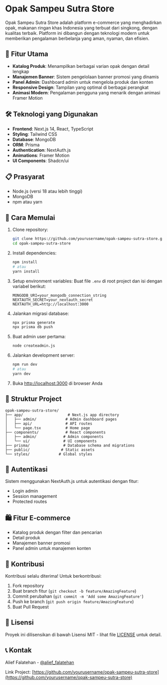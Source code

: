 # Opak Sampeu Sutra Store

Opak Sampeu Sutra Store adalah platform e-commerce yang menghadirkan opak, makanan ringan khas Indonesia yang terbuat dari singkong, dengan kualitas terbaik. Platform ini dibangun dengan teknologi modern untuk memberikan pengalaman berbelanja yang aman, nyaman, dan efisien.

## 🚀 Fitur Utama

- **Katalog Produk**: Menampilkan berbagai varian opak dengan detail lengkap
- **Manajemen Banner**: Sistem pengelolaan banner promosi yang dinamis
- **Panel Admin**: Dashboard admin untuk mengelola produk dan konten
- **Responsive Design**: Tampilan yang optimal di berbagai perangkat
- **Animasi Modern**: Pengalaman pengguna yang menarik dengan animasi Framer Motion

## 🛠️ Teknologi yang Digunakan

- **Frontend**: Next.js 14, React, TypeScript
- **Styling**: Tailwind CSS
- **Database**: MongoDB
- **ORM**: Prisma
- **Authentication**: NextAuth.js
- **Animations**: Framer Motion
- **UI Components**: Shadcn/ui

## 📋 Prasyarat

- Node.js (versi 18 atau lebih tinggi)
- MongoDB
- npm atau yarn

## 🚀 Cara Memulai

1. Clone repository:

   ```bash
   git clone https://github.com/yourusername/opak-sampeu-sutra-store.git
   cd opak-sampeu-sutra-store
   ```

2. Install dependencies:

   ```bash
   npm install
   # atau
   yarn install
   ```

3. Setup environment variables:
   Buat file `.env` di root project dan isi dengan variabel berikut:

   ```env
   MONGODB_URI=your_mongodb_connection_string
   NEXTAUTH_SECRET=your_nextauth_secret
   NEXTAUTH_URL=http://localhost:3000
   ```

4. Jalankan migrasi database:

   ```bash
   npx prisma generate
   npx prisma db push
   ```

5. Buat admin user pertama:

   ```bash
   node createadmin.js
   ```

6. Jalankan development server:

   ```bash
   npm run dev
   # atau
   yarn dev
   ```

7. Buka [http://localhost:3000](http://localhost:3000) di browser Anda

## 📁 Struktur Project

```
opak-sampeu-sutra-store/
├── app/                    # Next.js app directory
│   ├── admin/             # Admin dashboard pages
│   ├── api/               # API routes
│   └── page.tsx           # Home page
├── components/            # React components
│   ├── admin/            # Admin components
│   └── ui/               # UI components
├── prisma/               # Database schema and migrations
├── public/              # Static assets
└── styles/             # Global styles
```

## 🔐 Autentikasi

Sistem menggunakan NextAuth.js untuk autentikasi dengan fitur:

- Login admin
- Session management
- Protected routes

## 🛍️ Fitur E-commerce

- Katalog produk dengan filter dan pencarian
- Detail produk
- Manajemen banner promosi
- Panel admin untuk manajemen konten

## 🤝 Kontribusi

Kontribusi selalu diterima! Untuk berkontribusi:

1. Fork repository
2. Buat branch fitur (`git checkout -b feature/AmazingFeature`)
3. Commit perubahan (`git commit -m 'Add some AmazingFeature'`)
4. Push ke branch (`git push origin feature/AmazingFeature`)
5. Buat Pull Request

## 📝 Lisensi

Proyek ini dilisensikan di bawah Lisensi MIT - lihat file [LICENSE](LICENSE) untuk detail.

## 📞 Kontak

Alief Falatehan - [@alief_falatehan](https://twitter.com/alief_falatehan)

Link Project: [https://github.com/yourusername/opak-sampeu-sutra-store](https://github.com/yourusername/opak-sampeu-sutra-store)
